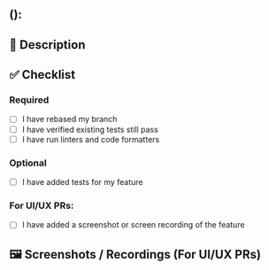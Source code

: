 ## <type>(<scope>): <brief description>

<!--
Example: feat(UI): Add gesture-based slide navigation

Type options:
- feat: A new feature
- hotfix: A bug fix
- docs: Documentation changes
- style: Code style changes (formatting, missing semicolons, etc.)
- refactor: Code refactoring (non-functional changes)
- test: Adding or modifying tests
- chore: Routine tasks or updates like dependency upgrades
-->

## 📝 Description

<!--
Describe what this PR does, what feature or bug it addresses, and any relevant context.
-->

## ✅ Checklist

<!--
To check, replace space between [] with x, i.e. [x]
-->

### Required

- [ ] I have rebased my branch
- [ ] I have verified existing tests still pass
- [ ] I have run linters and code formatters

### Optional

- [ ] I have added tests for my feature

### For UI/UX PRs:

- [ ] I have added a screenshot or screen recording of the feature

## 🖼️ Screenshots / Recordings (For UI/UX PRs)

<!--
If your PR includes UI changes, visual interactions, or animations, please include screenshots or screen recordings here.
-->
